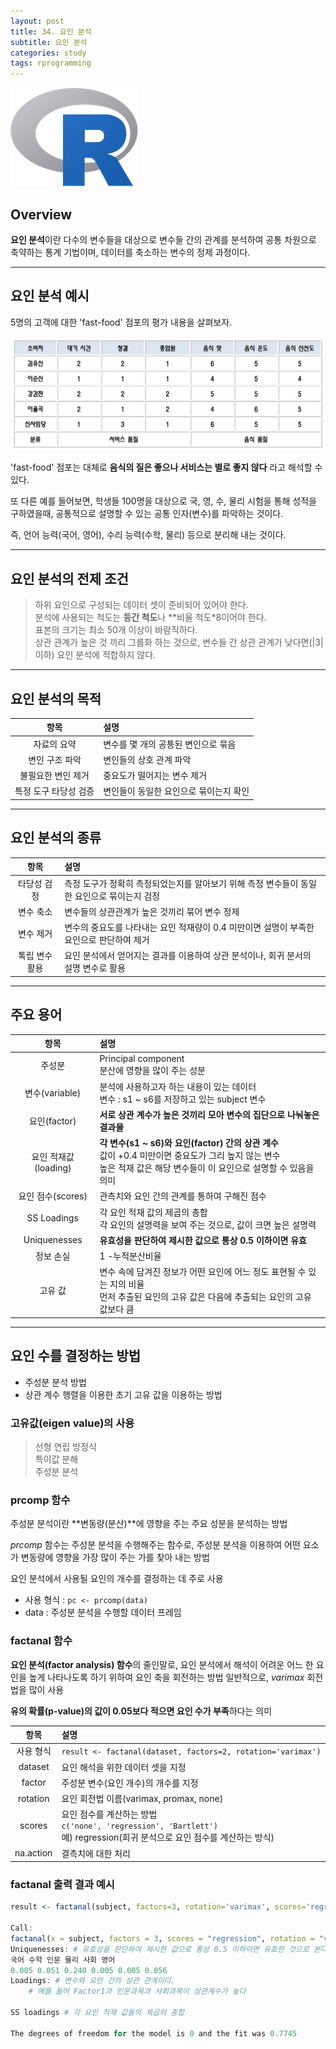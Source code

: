 ```yaml
---
layout: post
title: 34. 요인 분석
subtitle: 요인 분석
categories: study
tags: rprogramming
---
```


![r](/assets/img/logo/r-logo.png)

## Overview

**요인 분석**이란 다수의 변수들을 대상으로 변수들 간의 관계를 분석하여 공통 차원으로 축약하는 통계 기법이며, 데이터를 축소하는 변수의 정제 과정이다.

***

## 요인 분석 예시

5명의 고객에 대한 'fast-food' 점포의 평가 내용을 살펴보자.

![fig01](/assets/img/study/r/191106_fig_03.png)

'fast-food' 점포는 대체로 **음식의 질은 좋으나 서비스는 별로 좋지 않다** 라고 해석할 수 있다.

또 다른 예를 들어보면, 학생들 100명을 대상으로 국, 영, 수, 물리 시험을 통해 성적을 구하였을때, 공통적으로 설명할 수 있는 공통 인자(변수)를 파악하는 것이다.

즉, 언어 능력(국어, 영어), 수리 능력(수학, 물리) 등으로 분리해 내는 것이다.

***

## 요인 분석의 전제 조건

> 하위 요인으로 구성되는 데이터 셋이 준비되어 있어야 한다.  
> 분석에 사용되는 척도는 **등간 척도**나 **비율 척도*8이어야 한다.  
> 표본의 크기는 최소 50개 이상이 바람직하다.  
> 상관 관계가 높은 것 끼리 그룹화 하는 것으로, 변수들 간 상관 관계가 낮다면(|3| 이하) 요인 분석에 적합하지 않다.

***

## 요인 분석의 목적

| 항목 | 설명 |
|:--------:|:--------|
| 자료의 요약 | 변수를 몇 개의 공통된 변인으로 묶음 |
| 변인 구조 파악 | 변인들의 상호 관계 파악 |
| 불필요한 변인 제거 | 중요도가 떨어지는 변수 제거 |
| 특정 도구 타당성 검증 | 변인들이 동일한 요인으로 묶이는지 확인 |

***

## 요인 분석의 종류

| 항목 | 설명 |
|:--------:|:--------|
| 타당성 검정 | 측정 도구가 정확히 측정되었는지를 알아보기 위해 측정 변수들이 동일한 요인으로 묶이는지 검정 |
| 변수 축소 | 변수들의 상관관계가 높은 것끼리 묶어 변수 정제 |
| 변수 제거 | 변수의 중요도를 나타내는 요인 적재량이 0.4 미만이면 설명이 부족한 요인으로 판단하여 제거 |
| 톡립 변수 활용 | 요인 분석에서 얻어지는 결과를 이용하여 상관 분석이나, 회귀 분서의 설명 변수로 활용 |

***

## 주요 용어

| 항목 | 설명 |
|:--------:|:--------|
| 주성분 | Principal component<br>분산에 영향을 많이 주는 성분 |
| 변수(variable) | 분석에 사용하고자 하는 내용이 있는 데이터<br>변수 : s1 ~ s6를 저장하고 있는 subject 변수 |
| 요인(factor) | **서로 상관 계수가 높은 것끼리 모아 변수의 집단으로 나눠놓은 결과물** |
| 요인 적재값(loading) | **각 변수(s1 ~ s6)와 요인(factor) 간의 상관 계수**<br>값이 +0.4 미만이면 중요도가 그리 높지 않는 변수<br>높은 적재 값은 해당 변수들이 이 요인으로 설명할 수 있음을 의미 |
| 요인 점수(scores) | 관측치와 요인 간의 관계를 통하여 구해진 점수 |
| SS Loadings | 각 요인 적재 값의 제곱의 총합<br>각 요인의 설명력을 보여 주는 것으로, 값이 크면 높은 설명력 |
| Uniquenesses | **유효성을 판단하여 제시한 값으로 통상 0.5 이하이면 유효** |
| 정보 손실 | 1 -누적분산비율 |
| 고유 값 | 변수 속에 담겨진 정보가 어떤 요인에 어느 정도 표현될 수 있는 지의 비율<br>먼저 추출된 요인의 고유 값은 다음에 추출되는 요인의 고유 값보다 큼 |

***

## 요인 수를 결정하는 방법

- 주성분 분석 방법
- 상관 계수 행렬을 이용한 초기 고유 값을 이용하는 방법

### 고유값(eigen value)의 사용

> 선형 연립 방정식  
> 특이값 분해  
> 주성분 분석

### prcomp 함수

주성분 분석이란 **변동량(분산)**에 영향을 주는 주요 성분을 분석하는 방법

*prcomp* 함수는 주성분 분석을 수행해주는 함수로, 주성분 분석을 이용하여 어떤 요소가 변동량에 영향을 가장 많이 주는 가를 찾아 내는 방법

요인 분석에서 사용될 요인의 개수를 결정하는 데 주로 사용

- 사용 형식 : `pc <- prcomp(data)`
- data : 주성분 분석을 수행할 데이터 프레임

### factanal 함수

**요인 분석(factor analysis) 함수**의 줄인말로, 요인 분석에서 해석이 어려운 어느 한 요인을 높게 나타나도록 하기 위하여 요인 축을 회전하는 방법
일반적으로, *varimax* 회전법을 많이 사용

**유의 확률(p-value)의 값이 0.05보다 적으면 요인 수가 부족**하다는 의미

| 항목 | 설명 |
|:--------:|:--------|
| 사용 형식 | `result <- factanal(dataset, factors=2, rotation='varimax')` |
| dataset | 요인 해석을 위한 데이터 셋을 지정 |
| factor | 주성분 변수(요인 개수)의 개수를 지정 |
| rotation | 요인 회전법 이름(varimax, promax, none) |
| scores | 요인 점수를 계산하는 방법<br>`c('none', 'regression', 'Bartlett')`<br>예) regression(회귀 분석으로 요인 점수를 계산하는 방식) |
| na.action | 결측치에 대한 처리 |

### factanal 출력 결과 예시

```R
result <- factanal(subject, factors=3, rotation='varimax', scores='regression') result

Call:
factanal(x = subject, factors = 3, scores = "regression", rotation = "varimax")
Uniquenesses: # 유효성을 판단하여 제시한 값으로 통상 0.5 이하이면 유효한 것으로 본다.
국어 수학 인문 물리 사회 영어
0.005 0.051 0.240 0.005 0.005 0.056
Loadings: # 변수와 요인 간의 상관 관계이다.
    # 예를 들어 Factor1과 인문과목과 사회과목이 상관계수가 높다

SS loadings # 각 요인 적재 값들의 제곱의 총합

The degrees of freedom for the model is 0 and the fit was 0.7745
```